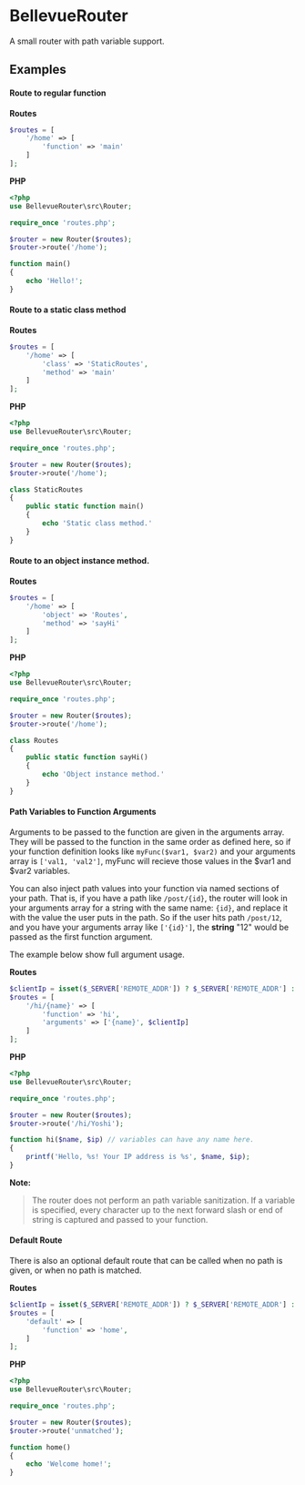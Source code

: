 # BellevueRouter
A small router with path variable support.

## Examples

#### Route to regular function

**Routes**
```php
$routes = [
    '/home' => [
        'function' => 'main'
    ]
];
```

**PHP**
```php
<?php
use BellevueRouter\src\Router;

require_once 'routes.php';

$router = new Router($routes);
$router->route('/home');

function main()
{
    echo 'Hello!';
}
```
#### Route to a static class method

**Routes**
```php
$routes = [
    '/home' => [
        'class' => 'StaticRoutes',
        'method' => 'main'
    ]
];
```
**PHP**
```php
<?php
use BellevueRouter\src\Router;

require_once 'routes.php';

$router = new Router($routes);
$router->route('/home');

class StaticRoutes
{
    public static function main()
    {
        echo 'Static class method.'
    }
}
```

#### Route to an object instance method.

**Routes**
```php
$routes = [
    '/home' => [
        'object' => 'Routes',
        'method' => 'sayHi'
    ]
];
```
**PHP**
```php
<?php
use BellevueRouter\src\Router;

require_once 'routes.php';

$router = new Router($routes);
$router->route('/home');

class Routes
{
    public static function sayHi()
    {
        echo 'Object instance method.'
    }
}
```

#### Path Variables to Function Arguments

Arguments to be passed to the function are given in the arguments array. They will be passed to the function in the same order as defined here, so if your function definition looks like `myFunc($var1, $var2)` and your arguments array is `['val1, 'val2']`, myFunc will recieve those values in the $var1 and $var2 variables.

You can also inject path values into your function via named sections of your path. That is, if you have a path like `/post/{id}`, the router will look in your arguments array for a string with the same name: `{id}`, and replace it with the value the user puts in the path. So if the user hits path `/post/12`, and you have your arguments array like `['{id}']`, the **string** "12" would be passed as the first function argument.

The example below show full argument usage.

**Routes**
```php
$clientIp = isset($_SERVER['REMOTE_ADDR']) ? $_SERVER['REMOTE_ADDR'] : 'unknown';
$routes = [
    '/hi/{name}' => [
        'function' => 'hi',
        'arguments' => ['{name}', $clientIp]
    ]
];
```
**PHP**
```php
<?php
use BellevueRouter\src\Router;

require_once 'routes.php';

$router = new Router($routes);
$router->route('/hi/Yoshi');

function hi($name, $ip) // variables can have any name here.
{
    printf('Hello, %s! Your IP address is %s', $name, $ip);
}
```

**Note:**
> The router does not perform an path variable sanitization. If a variable is specified, every character up to the next forward slash or end of string is captured and passed to your function.

#### Default Route
There is also an optional default route that can be called when no path is given, or when no path is matched.

**Routes**
```php
$clientIp = isset($_SERVER['REMOTE_ADDR']) ? $_SERVER['REMOTE_ADDR'] : 'unknown';
$routes = [
    'default' => [
        'function' => 'home',
    ]
];
```

**PHP**
```php
<?php
use BellevueRouter\src\Router;

require_once 'routes.php';

$router = new Router($routes);
$router->route('unmatched');

function home()
{
    echo 'Welcome home!';
}
```
